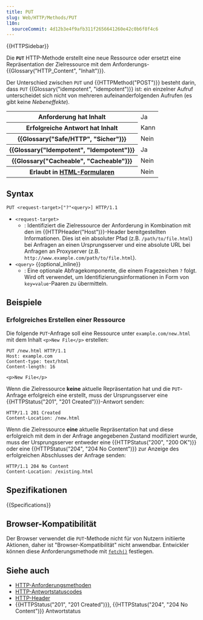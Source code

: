 ```yaml
---
title: PUT
slug: Web/HTTP/Methods/PUT
l10n:
  sourceCommit: 4d12b3e4f9afb311f2656641260e42c0b6f8f4c6
---
```


{{HTTPSidebar}}

Die **`PUT`** HTTP-Methode erstellt eine neue Ressource oder ersetzt eine Repräsentation der Zielressource mit dem Anforderungs-{{Glossary("HTTP_Content", "Inhalt")}}.

Der Unterschied zwischen `PUT` und {{HTTPMethod("POST")}} besteht darin, dass `PUT` {{Glossary("idempotent", "idempotent")}} ist: ein einzelner Aufruf unterscheidet sich nicht von mehreren aufeinanderfolgenden Aufrufen (es gibt keine _Nebeneffekte_).

<table class="properties">
  <tbody>
    <tr>
      <th scope="row">Anforderung hat Inhalt</th>
      <td>Ja</td>
    </tr>
    <tr>
      <th scope="row">Erfolgreiche Antwort hat Inhalt</th>
      <td>Kann</td>
    </tr>
    <tr>
      <th scope="row">{{Glossary("Safe/HTTP", "Sicher")}}</th>
      <td>Nein</td>
    </tr>
    <tr>
      <th scope="row">{{Glossary("Idempotent", "Idempotent")}}</th>
      <td>Ja</td>
    </tr>
    <tr>
      <th scope="row">{{Glossary("Cacheable", "Cacheable")}}</th>
      <td>Nein</td>
    </tr>
    <tr>
      <th scope="row">
        Erlaubt in <a href="/de/docs/Learn/Forms">HTML-Formularen</a>
      </th>
      <td>Nein</td>
    </tr>
  </tbody>
</table>

## Syntax

```http
PUT <request-target>["?"<query>] HTTP/1.1
```

- `<request-target>`
  - : Identifiziert die Zielressource der Anforderung in Kombination mit den im {{HTTPHeader("Host")}}-Header bereitgestellten Informationen.
    Dies ist ein absoluter Pfad (z.B. `/path/to/file.html`) bei Anfragen an einen Ursprungsserver und eine absolute URL bei Anfragen an Proxyserver (z.B. `http://www.example.com/path/to/file.html`).
- `<query>` {{optional_inline}}
  - : Eine optionale Abfragekomponente, die einem Fragezeichen `?` folgt.
    Wird oft verwendet, um Identifizierungsinformationen in Form von `key=value`-Paaren zu übermitteln.

## Beispiele

### Erfolgreiches Erstellen einer Ressource

Die folgende `PUT`-Anfrage soll eine Ressource unter `example.com/new.html` mit dem Inhalt `<p>New File</p>` erstellen:

```http
PUT /new.html HTTP/1.1
Host: example.com
Content-type: text/html
Content-length: 16

<p>New File</p>
```

Wenn die Zielressource **keine** aktuelle Repräsentation hat und die `PUT`-Anfrage erfolgreich eine erstellt, muss der Ursprungsserver eine {{HTTPStatus("201", "201 Created")}}-Antwort senden:

```http
HTTP/1.1 201 Created
Content-Location: /new.html
```

Wenn die Zielressource **eine** aktuelle Repräsentation hat und diese erfolgreich mit dem in der Anfrage angegebenen Zustand modifiziert wurde, muss der Ursprungsserver entweder eine {{HTTPStatus("200", "200 OK")}} oder eine {{HTTPStatus("204", "204 No Content")}} zur Anzeige des erfolgreichen Abschlusses der Anfrage senden:

```http
HTTP/1.1 204 No Content
Content-Location: /existing.html
```

## Spezifikationen

{{Specifications}}

## Browser-Kompatibilität

Der Browser verwendet die `PUT`-Methode nicht für von Nutzern initiierte Aktionen, daher ist "Browser-Kompatibilität" nicht anwendbar.
Entwickler können diese Anforderungsmethode mit [`fetch()`](/de/docs/Web/API/Window/fetch) festlegen.

## Siehe auch

- [HTTP-Anforderungsmethoden](/de/docs/Web/HTTP/Methods)
- [HTTP-Antwortstatuscodes](/de/docs/Web/HTTP/Status)
- [HTTP-Header](/de/docs/Web/HTTP/Headers)
- {{HTTPStatus("201", "201 Created")}}, {{HTTPStatus("204", "204 No Content")}} Antwortstatus
